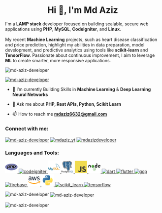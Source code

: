 <h1 align="center">Hi 👋, I'm <strong>Md Aziz</strong></h1>
<p>I'm a <strong>LAMP stack</strong> developer focused on building scalable, secure web applications using 
<strong>PHP</strong>, <strong>MySQL</strong>, <strong>CodeIgniter</strong>, and <strong>Linux</strong>.<br><br> My recent 
<strong>Machine Learning</strong> projects, such as heart disease classification and price prediction, highlight 
my abilities in data preparation, model development, and predictive analytics using tools like 
<strong>scikit-learn</strong> and <strong>TensorFlow</strong>. Passionate about continuous improvement, I aim to 
leverage <strong>ML</strong> to create smarter, more responsive applications.</p>
<p align="left"> <img src="https://komarev.com/ghpvc/?username=md-aziz-developer&label=Profile%20views&color=0e75b6&style=flat" alt="md-aziz-developer" /> </p>

<p align="left"> <a href="https://github.com/ryo-ma/github-profile-trophy"><img src="https://github-profile-trophy.vercel.app/?username=md-aziz-developer" alt="md-aziz-developer" /></a> </p>

- 🌱 I’m currently Building Skills in **Machine Learning** & **Deep Learning Neural Networks**

- 💬 Ask me about **PHP, Rest APIs, Python, Scikit Learn**

- 📫 How to reach me **mdaziz6632@gmail.com**

<h3 align="left">Connect with me:</h3>
<p align="left">
<a href="https://linkedin.com/in/md-aziz-developer" target="blank"><img align="center" src="https://raw.githubusercontent.com/rahuldkjain/github-profile-readme-generator/master/src/images/icons/Social/linked-in-alt.svg" alt="md-aziz-developer" height="30" width="40" /></a>
<a href="https://instagram.com/mdaziz_yt" target="blank"><img align="center" src="https://raw.githubusercontent.com/rahuldkjain/github-profile-readme-generator/master/src/images/icons/Social/instagram.svg" alt="mdaziz_yt" height="30" width="40" /></a>
<a href="https://www.hackerrank.com/mdazizdeveloper" target="blank"><img align="center" src="https://raw.githubusercontent.com/rahuldkjain/github-profile-readme-generator/master/src/images/icons/Social/hackerrank.svg" alt="mdazizdeveloper" height="30" width="40" /></a>
</p>

<h3 align="left">Languages and Tools:</h3>
<p align="left"> <a href="https://www.php.net" target="_blank" rel="noreferrer" > <img src="https://raw.githubusercontent.com/devicons/devicon/master/icons/php/php-original.svg" alt="php" width="40" height="40"/> </a></a>
<a href="https://codeigniter.com" target="_blank" rel="noreferrer"> <img src="https://cdn.worldvectorlogo.com/logos/codeigniter.svg" alt="codeigniter" width="40" height="40"/> </a><a href="https://www.mysql.com/" target="_blank" rel="noreferrer"> <img src="https://raw.githubusercontent.com/devicons/devicon/master/icons/mysql/mysql-original-wordmark.svg" alt="mysql" width="40" height="40"/> </a> <a href="https://www.postgresql.org" target="_blank" rel="noreferrer"> <img src="https://raw.githubusercontent.com/devicons/devicon/master/icons/postgresql/postgresql-original-wordmark.svg" alt="postgresql" width="40" height="40"/> </a> <a href="https://developer.mozilla.org/en-US/docs/Web/JavaScript" target="_blank" rel="noreferrer"> <img src="https://raw.githubusercontent.com/devicons/devicon/master/icons/javascript/javascript-original.svg" alt="javascript" width="40" height="40"/> </a> <a href="https://nodejs.org" target="_blank" rel="noreferrer"> <img src="https://raw.githubusercontent.com/devicons/devicon/master/icons/nodejs/nodejs-original-wordmark.svg" alt="nodejs" width="40" height="40"/> </a> <a href="https://dart.dev" target="_blank" rel="noreferrer"> <img src="https://www.vectorlogo.zone/logos/dartlang/dartlang-icon.svg" alt="dart" width="40" height="40"/> </a><a href="https://flutter.dev" target="_blank" rel="noreferrer"> <img src="https://www.vectorlogo.zone/logos/flutterio/flutterio-icon.svg" alt="flutter" width="40" height="40"/> </a><a href="https://cloud.google.com" target="_blank" rel="noreferrer"> <img src="https://www.vectorlogo.zone/logos/google_cloud/google_cloud-icon.svg" alt="gcp" width="40" height="40"/> </a><a href="https://firebase.google.com/" target="_blank" rel="noreferrer"> <img src="https://www.vectorlogo.zone/logos/firebase/firebase-icon.svg" alt="firebase" width="40" height="40"/> </a> <a href="https://aws.amazon.com" target="_blank" rel="noreferrer"> <img src="https://raw.githubusercontent.com/devicons/devicon/master/icons/amazonwebservices/amazonwebservices-original-wordmark.svg" alt="aws" width="40" height="40"/>  </a>  <a href="https://www.python.org" target="_blank" rel="noreferrer"> <img src="https://raw.githubusercontent.com/devicons/devicon/master/icons/python/python-original.svg" alt="python" width="40" height="40"/> </a> <a href="https://scikit-learn.org/" target="_blank" rel="noreferrer"> <img src="https://upload.wikimedia.org/wikipedia/commons/0/05/Scikit_learn_logo_small.svg" alt="scikit_learn" width="40" height="40"/> </a><a href="https://www.tensorflow.org" target="_blank" rel="noreferrer"> <img src="https://www.vectorlogo.zone/logos/tensorflow/tensorflow-icon.svg" alt="tensorflow" width="40" height="40"/> </a>  </p>

<p><img align="left" src="https://github-readme-stats.vercel.app/api/top-langs?username=Md-Aziz-Developer&show_icons=true&locale=en&layout=compact" alt="md-aziz-developer" /></p>

<p>&nbsp;<img align="center" src="https://github-readme-stats.vercel.app/api?username=Md-Aziz-Developer&show_icons=true&locale=en" alt="md-aziz-developer" /></p>

<p><img align="center" src="https://github-readme-streak-stats.herokuapp.com/?user=Md-Aziz-Developer" alt="md-aziz-developer" /></p>
